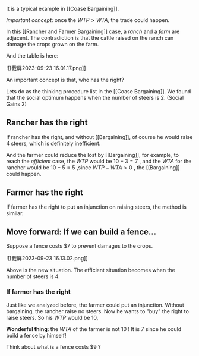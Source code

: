 It is a typical example in [[Coase Bargaining]].

*Important concept*: once the $WTP>WTA$, the trade could happen.

In this [[Rancher and Farmer Bargaining]] case, a *ranch* and a *farm* are adjacent. The contradiction is that the cattle raised on the ranch can damage the crops grown on the farm.

And the table is here:

![[截屏2023-09-23 16.01.17.png]]

An important concept is that, who has the right?

Lets do as the thinking procedure list in the [[Coase Bargaining]]. We found that the social optimum happens when the number of steers is 2. (Social Gains 2)

## Rancher has the right

If rancher has the right, and without [[Bargaining]], of course he would raise 4 steers, which is definitely inefficient.

And the farmer could reduce the lost by [[Bargaining]], for example, to reach the *efficient* case, the $WTP$ would be $10-3=7$ , and the $WTA$ for the rancher would be $10-5 = 5$ ,since $WTP-WTA>0$ , the [[Bargaining]] could happen.

## Farmer has the right

If farmer has the right to put an injunction on raising steers, the method is similar.

## Move forward: If we can build a fence...

Suppose a fence costs $\$7$ to prevent damages to the crops.

![[截屏2023-09-23 16.13.02.png]]

Above is the new situation. The efficient situation becomes when the number of steers is 4.

### If farmer has the right

Just like we analyzed before, the farmer could put an injunction. Without bargaining, the rancher raise no steers. Now he wants to "buy" the right to raise steers. So his $WTP$ would be $10$,

**Wonderful thing**: the $WTA$ of the farmer is not $10$ ! It is $7$ since he could build a fence by himself!

Think about what is a fence costs $\$9$ ?
